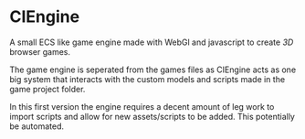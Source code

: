 # CIEngine

A small ECS like game engine made with WebGl and javascript to create *3D* browser games.

The game engine is seperated from the games files as CIEngine acts as one big system that
interacts with the custom models and scripts made in the game project folder.

In this first version the engine requires a decent amount of leg work to import scripts
and allow for new assets/scripts to be added. This potentially be automated. 

